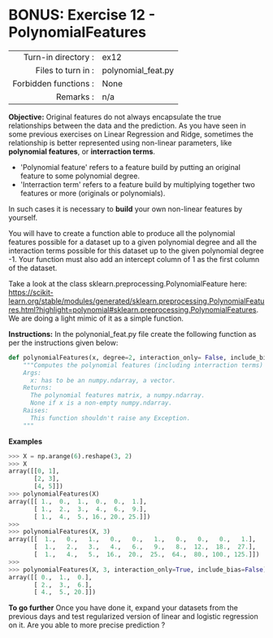 # BONUS: Exercise 12 - PolynomialFeatures

|                         |                    |
| -----------------------:| ------------------ |
|   Turn-in directory :   |  ex12              |
|   Files to turn in :    |  polynomial_feat.py|
|   Forbidden functions : |  None              |
|   Remarks :             |  n/a               |

**Objective:**
Original features do not always encapsulate the true relationships between the data and the prediction. As you have seen in some previous exercises on Linear Regression and Ridge, sometimes the relationship is better represented using non-linear parameters, like __polynomial features__, or __interraction terms__. 

- 'Polynomial feature' refers to a feature build by putting an original feature to some polynomial degree.
- 'Interraction term' refers to a feature build by multiplying together two features or more (originals or polynomials).

In such cases it is necessary to __build__ your own non-linear features by yourself. 

You will have to create a function able to produce all the polynomial features possible for a dataset up to a given polynomial degree and all the interaction terms possible for this dataset up to the given polynomial degree -1. Your function must also add an intercept column of 1 as the first column of the dataset.

Take a look at the class sklearn.preprocessing.PolynomialFeature here: https://scikit-learn.org/stable/modules/generated/sklearn.preprocessing.PolynomialFeatures.html?highlight=polynomial#sklearn.preprocessing.PolynomialFeatures. 
We are doing a light mimic of it as a simple function.

**Instructions:**
In the polynonial_feat.py file create the following function as per the instructions given below:
```python
def polynomialFeatures(x, degree=2, interaction_only= False, include_bias=True):
    """Computes the polynomial features (including interraction terms) of a non-empty numpy.ndarray.
    Args:
      x: has to be an numpy.ndarray, a vector.
    Returns:
      The polynomial features matrix, a numpy.ndarray.
      None if x is a non-empty numpy.ndarray.
    Raises:
      This function shouldn't raise any Exception.
    """
```

**Examples**
```python
>>> X = np.arange(6).reshape(3, 2)
>>> X
array([[0, 1],
       [2, 3],
       [4, 5]])
>>> polynomialFeatures(X)
array([[ 1.,  0.,  1.,  0.,  0.,  1.],
       [ 1.,  2.,  3.,  4.,  6.,  9.],
       [ 1.,  4.,  5., 16., 20., 25.]])
>>>
>>> polynomialFeatures(X, 3)
array([[  1.,   0.,   1.,   0.,   0.,   1.,   0.,   0.,   0.,   1.],
       [  1.,   2.,   3.,   4.,   6.,   9.,   8.,  12.,  18.,  27.],
       [  1.,   4.,   5.,  16.,  20.,  25.,  64.,  80., 100., 125.]])
>>>
>>> polynomialFeatures(X, 3, interaction_only=True, include_bias=False)
array([[ 0.,  1.,  0.],
       [ 2.,  3.,  6.],
       [ 4.,  5., 20.]])
```

**To go further**
Once you have done it, expand your datasets from the previous days and test regularized version of linear and logistic regression on it. Are you able to more precise prediction ?
